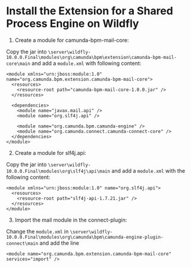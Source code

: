 # Install the Extension for a Shared Process Engine on Wildfly

1. Create a module for camunda-bpm-mail-core:

  Copy the jar into `\server\wildfly-10.0.0.Final\modules\org\camunda\bpm\extension\camunda-bpm-mail-core\main` and add a `module.xml` with following content:
  
  ```
  <module xmlns="urn:jboss:module:1.0" name="org.camunda.bpm.extension.camunda-bpm-mail-core">
    <resources>
      <resource-root path="camunda-bpm-mail-core-1.0.0.jar" />
    </resources>
  
    <dependencies>
      <module name="javax.mail.api" />
      <module name="org.slf4j.api" />
      
      <module name="org.camunda.bpm.camunda-engine" />
      <module name="org.camunda.connect.camunda-connect-core" />
    </dependencies>
  </module>
  ```

2. Create a module for slf4j.api:

  Copy the jar into `\server\wildfly-10.0.0.Final\modules\org\slf4j\api\main` and add a `module.xml` with the following content:
  
  ```
  <module xmlns="urn:jboss:module:1.0" name="org.slf4j.api">
    <resources>
      <resource-root path="slf4j-api-1.7.21.jar" />
    </resources>
  </module>
  ```

3. Import the mail module in the connect-plugin:

  Change the `module.xml` in `\server\wildfly-10.0.0.Final\modules\org\camunda\bpm\camunda-engine-plugin-connect\main` and add the line
  
  ```
  <module name="org.camunda.bpm.extension.camunda-bpm-mail-core" services="import" />
  ```
